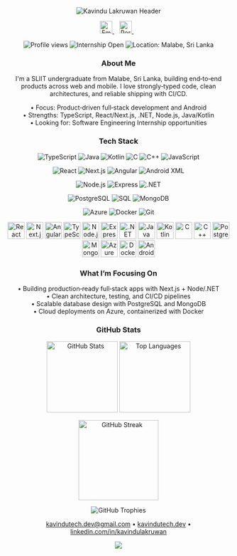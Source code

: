 <!--
  Profile README for @kavindulakruwan
  Note: Some ad‑blockers and strict browsers block certain external SVGs (e.g., LinkedIn badges, typing SVGs).
  This version replaces those with more reliable icon links and static content that render consistently on GitHub.
-->

<!-- Header Banner -->
<p align="center">
  <img src="https://capsule-render.vercel.app/api?type=waving&height=220&color=0:00C9FF,100:92FE9D&text=Kavindu%20Lakruwan&fontColor=ffffff&fontSize=52&animation=fadeIn&fontAlignY=36&desc=SLIIT%20Undergraduate%20•%20Full‑Stack%20Developer%20•%20Open%20to%20Internships&descAlignY=58" alt="Kavindu Lakruwan Header" />
</p>

<!-- Quick Links (adblock‑safe icon links) -->
<p align="center">
  <a href="mailto:kavindutech.dev@gmail.com" title="Email">
    <img alt="Email" height="28" src="https://cdn.simpleicons.org/gmail/EA4335/ffffff" />
  </a>&nbsp;&nbsp;
  <a href="https://www.kavindutech.dev/" title="Portfolio">
    <img alt="Portfolio" height="28" src="https://cdn.simpleicons.org/vercel/000000/ffffff" />
  </a>&nbsp;&nbsp;
<!--   <a href="https://www.linkedin.com/in/kavindulakruwan/" title="LinkedIn">
    <img alt="LinkedIn" height="28" src="https://cdn.simpleicons.org/linkedin/0A66C2/ffffff" />
  </a> -->
</p>

<!-- Badges (kept generic to avoid social keyword blocking) -->
<p align="center">
  <img src="https://komarev.com/ghpvc/?username=kavindulakruwan&style=for-the-badge&color=0aa6ff" alt="Profile views" />
  <img src="https://img.shields.io/badge/Internship-Open-22c55e?style=for-the-badge" alt="Internship Open" />
  <img src="https://img.shields.io/badge/Malabe%2C%20Sri%20Lanka-3b82f6?style=for-the-badge" alt="Location: Malabe, Sri Lanka" />
</p>

<!-- About Me -->
<h3 align="center">About Me</h3>
<p align="center">
  I'm a SLIIT undergraduate from Malabe, Sri Lanka, building end‑to‑end products across web and mobile.
  I love strongly‑typed code, clean architectures, and reliable shipping with CI/CD.
</p>

<p align="center">
  • Focus: Product‑driven full‑stack development and Android<br/>
  • Strengths: TypeScript, React/Next.js, .NET, Node.js, Java/Kotlin<br/>
  • Looking for: Software Engineering Internship opportunities<br/>
</p>

<!-- Tech Stack -->
<h3 align="center">Tech Stack</h3>

<p align="center">
  <!-- Languages -->
  <img src="https://img.shields.io/badge/TypeScript-3178C6?logo=typescript&logoColor=white&style=for-the-badge" alt="TypeScript" />
  <img src="https://img.shields.io/badge/Java-ED8B00?logo=java&logoColor=white&style=for-the-badge" alt="Java" />
  <img src="https://img.shields.io/badge/Kotlin-7F52FF?logo=kotlin&logoColor=white&style=for-the-badge" alt="Kotlin" />
  <img src="https://img.shields.io/badge/C-00599C?logo=c&logoColor=white&style=for-the-badge" alt="C" />
  <img src="https://img.shields.io/badge/C++-00599C?logo=c%2B%2B&logoColor=white&style=for-the-badge" alt="C++" />
  <img src="https://img.shields.io/badge/JavaScript-F7DF1E?logo=javascript&logoColor=000&style=for-the-badge" alt="JavaScript" />
</p>

<p align="center">
  <!-- Frontend -->
  <img src="https://img.shields.io/badge/React-61DAFB?logo=react&logoColor=000&style=for-the-badge" alt="React" />
  <img src="https://img.shields.io/badge/Next.js-000000?logo=nextdotjs&logoColor=white&style=for-the-badge" alt="Next.js" />
  <img src="https://img.shields.io/badge/Angular-DD0031?logo=angular&logoColor=white&style=for-the-badge" alt="Angular" />
  <img src="https://img.shields.io/badge/Android%20XML-3DDC84?logo=android&logoColor=white&style=for-the-badge" alt="Android XML" />
</p>

<p align="center">
  <!-- Backend -->
  <img src="https://img.shields.io/badge/Node.js-339933?logo=nodedotjs&logoColor=white&style=for-the-badge" alt="Node.js" />
  <img src="https://img.shields.io/badge/Express-000000?logo=express&logoColor=white&style=for-the-badge" alt="Express" />
  <img src="https://img.shields.io/badge/.NET-512BD4?logo=dotnet&logoColor=white&style=for-the-badge" alt=".NET" />
</p>

<p align="center">
  <!-- Databases -->
  <img src="https://img.shields.io/badge/PostgreSQL-4169E1?logo=postgresql&logoColor=white&style=for-the-badge" alt="PostgreSQL" />
  <img src="https://img.shields.io/badge/SQL-025E8C?logo=databricks&logoColor=white&style=for-the-badge" alt="SQL" />
  <img src="https://img.shields.io/badge/MongoDB-47A248?logo=mongodb&logoColor=white&style=for-the-badge" alt="MongoDB" />
</p>

<p align="center">
  <!-- Cloud & DevOps -->
  <img src="https://img.shields.io/badge/Azure-0078D4?logo=microsoftazure&logoColor=white&style=for-the-badge" alt="Azure" />
  <img src="https://img.shields.io/badge/Docker-2496ED?logo=docker&logoColor=white&style=for-the-badge" alt="Docker" />
  <img src="https://img.shields.io/badge/Git-F05032?logo=git&logoColor=white&style=for-the-badge" alt="Git" />
</p>

<!-- Devicons Row (graphical icons) -->
<p align="center">
  <img height="38" src="https://cdn.jsdelivr.net/gh/devicons/devicon/icons/react/react-original.svg" alt="React" />
  <img height="38" src="https://cdn.jsdelivr.net/gh/devicons/devicon/icons/nextjs/nextjs-original.svg" alt="Next.js" />
  <img height="38" src="https://cdn.jsdelivr.net/gh/devicons/devicon/icons/angularjs/angularjs-original.svg" alt="Angular" />
  <img height="38" src="https://cdn.jsdelivr.net/gh/devicons/devicon/icons/typescript/typescript-original.svg" alt="TypeScript" />
  <img height="38" src="https://cdn.jsdelivr.net/gh/devicons/devicon/icons/nodejs/nodejs-original.svg" alt="Node.js" />
  <img height="38" src="https://cdn.jsdelivr.net/gh/devicons/devicon/icons/express/express-original.svg" alt="Express" />
  <img height="38" src="https://cdn.jsdelivr.net/gh/devicons/devicon/icons/dotnetcore/dotnetcore-original.svg" alt=".NET" />
  <img height="38" src="https://cdn.jsdelivr.net/gh/devicons/devicon/icons/java/java-original.svg" alt="Java" />
  <img height="38" src="https://cdn.jsdelivr.net/gh/devicons/devicon/icons/kotlin/kotlin-original.svg" alt="Kotlin" />
  <img height="38" src="https://cdn.jsdelivr.net/gh/devicons/devicon/icons/c/c-original.svg" alt="C" />
  <img height="38" src="https://cdn.jsdelivr.net/gh/devicons/devicon/icons/cplusplus/cplusplus-original.svg" alt="C++" />
  <img height="38" src="https://cdn.jsdelivr.net/gh/devicons/devicon/icons/postgresql/postgresql-original.svg" alt="PostgreSQL" />
  <img height="38" src="https://cdn.jsdelivr.net/gh/devicons/devicon/icons/mongodb/mongodb-original.svg" alt="MongoDB" />
  <img height="38" src="https://cdn.jsdelivr.net/gh/devicons/devicon/icons/azure/azure-original.svg" alt="Azure" />
  <img height="38" src="https://cdn.jsdelivr.net/gh/devicons/devicon/icons/docker/docker-original.svg" alt="Docker" />
  <img height="38" src="https://cdn.jsdelivr.net/gh/devicons/devicon/icons/android/android-original.svg" alt="Android" />
</p>

<!-- Highlights -->
<h3 align="center">What I’m Focusing On</h3>

<p align="center">
  • Building production‑ready full‑stack apps with Next.js + Node/.NET<br/>
  • Clean architecture, testing, and CI/CD pipelines<br/>
  • Scalable database design with PostgreSQL and MongoDB<br/>
  • Cloud deployments on Azure, containerized with Docker
</p>

<!-- Stats -->
<h3 align="center">GitHub Stats</h3>

<p align="center">
  <img height="160" src="https://github-readme-stats.vercel.app/api?username=kavindulakruwan&show_icons=true&theme=tokyonight&hide_border=true&rank_icon=github" alt="GitHub Stats" />
  <img height="160" src="https://github-readme-stats.vercel.app/api/top-langs/?username=kavindulakruwan&layout=compact&theme=tokyonight&hide_border=true&langs_count=8" alt="Top Languages" />
</p>

<p align="center">
  <img height="180" src="https://streak-stats.demolab.com?user=kavindulakruwan&theme=tokyonight&hide_border=true" alt="GitHub Streak" />
</p>

<p align="center">
  <img src="https://github-profile-trophy.vercel.app/?username=kavindulakruwan&theme=algolia&no-frame=true&no-bg=true&row=1&column=7" alt="GitHub Trophies" />
</p>

<!-- Direct Links (text fallbacks for reliability) -->
<p align="center">
  <a href="mailto:kavindutech.dev@gmail.com">kavindutech.dev@gmail.com</a> •
  <a href="https://www.kavindutech.dev/">kavindutech.dev</a> •
  <a href="https://www.linkedin.com/in/kavindulakruwan/">linkedin.com/in/kavindulakruwan</a>
</p>

<!-- Footer Wave -->
<p align="center">
  <img src="https://capsule-render.vercel.app/api?type=waving&height=120&section=footer&color=0:00C9FF,100:92FE9D" />
</p>

<!--
Notes:
- Replaced the typing SVG with static header text to avoid preview issues.
- Switched the LinkedIn button to a simple-icons SVG that is less likely to be blocked by ad blockers.
- If any image still fails to load, check network/ad-blocker settings or GitHub's camo proxy; the text fallback links above remain clickable.
- Create a repo named exactly 'kavindulakruwan' and put this README.md in it to make it your profile README.
-->
